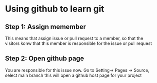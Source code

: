 # Using github to learn git

## Step 1: Assign memember

This means that assign issue or pull request to a member, so that the visitors konw that this member is responsible for the issue or pull request

## Step 2: Open github page

You are responsible for this issue now.
Go to Setting-> Pages -> Source, select main branch
this will open a github host page for your project